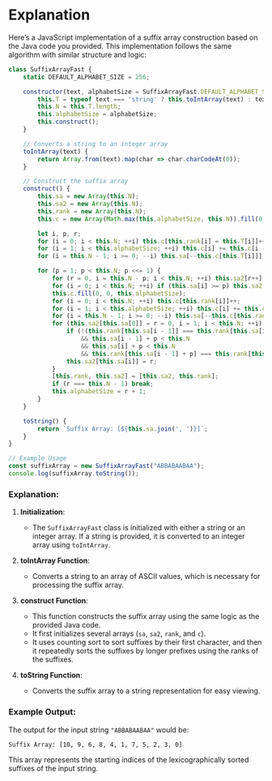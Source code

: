 # Explanation


Here’s a JavaScript implementation of a suffix array construction based on the Java code you provided. This implementation follows the same algorithm with similar structure and logic:

```javascript
class SuffixArrayFast {
    static DEFAULT_ALPHABET_SIZE = 256;

    constructor(text, alphabetSize = SuffixArrayFast.DEFAULT_ALPHABET_SIZE) {
        this.T = typeof text === 'string' ? this.toIntArray(text) : text;
        this.N = this.T.length;
        this.alphabetSize = alphabetSize;
        this.construct();
    }

    // Converts a string to an integer array
    toIntArray(text) {
        return Array.from(text).map(char => char.charCodeAt(0));
    }

    // Construct the suffix array
    construct() {
        this.sa = new Array(this.N);
        this.sa2 = new Array(this.N);
        this.rank = new Array(this.N);
        this.c = new Array(Math.max(this.alphabetSize, this.N)).fill(0);

        let i, p, r;
        for (i = 0; i < this.N; ++i) this.c[this.rank[i] = this.T[i]]++;
        for (i = 1; i < this.alphabetSize; ++i) this.c[i] += this.c[i - 1];
        for (i = this.N - 1; i >= 0; --i) this.sa[--this.c[this.T[i]]] = i;

        for (p = 1; p < this.N; p <<= 1) {
            for (r = 0, i = this.N - p; i < this.N; ++i) this.sa2[r++] = i;
            for (i = 0; i < this.N; ++i) if (this.sa[i] >= p) this.sa2[r++] = this.sa[i] - p;
            this.c.fill(0, 0, this.alphabetSize);
            for (i = 0; i < this.N; ++i) this.c[this.rank[i]]++;
            for (i = 1; i < this.alphabetSize; ++i) this.c[i] += this.c[i - 1];
            for (i = this.N - 1; i >= 0; --i) this.sa[--this.c[this.rank[this.sa2[i]]]] = this.sa2[i];
            for (this.sa2[this.sa[0]] = r = 0, i = 1; i < this.N; ++i) {
                if (!(this.rank[this.sa[i - 1]] === this.rank[this.sa[i]]
                    && this.sa[i - 1] + p < this.N
                    && this.sa[i] + p < this.N
                    && this.rank[this.sa[i - 1] + p] === this.rank[this.sa[i] + p])) r++;
                this.sa2[this.sa[i]] = r;
            }
            [this.rank, this.sa2] = [this.sa2, this.rank];
            if (r === this.N - 1) break;
            this.alphabetSize = r + 1;
        }
    }

    toString() {
        return `Suffix Array: [${this.sa.join(', ')}]`;
    }
}

// Example Usage
const suffixArray = new SuffixArrayFast("ABBABAABAA");
console.log(suffixArray.toString());
```

### Explanation:

1. **Initialization**:

   - The `SuffixArrayFast` class is initialized with either a string or an integer array. If a string is provided, it is converted to an integer array using `toIntArray`.
2. **toIntArray Function**:

   - Converts a string to an array of ASCII values, which is necessary for processing the suffix array.
3. **construct Function**:

   - This function constructs the suffix array using the same logic as the provided Java code.
   - It first initializes several arrays (`sa`, `sa2`, `rank`, and `c`).
   - It uses counting sort to sort suffixes by their first character, and then it repeatedly sorts the suffixes by longer prefixes using the ranks of the suffixes.
4. **toString Function**:

   - Converts the suffix array to a string representation for easy viewing.

### Example Output:

The output for the input string `"ABBABAABAA"` would be:

```plaintext
Suffix Array: [10, 9, 6, 8, 4, 1, 7, 5, 2, 3, 0]
```

This array represents the starting indices of the lexicographically sorted suffixes of the input string.
